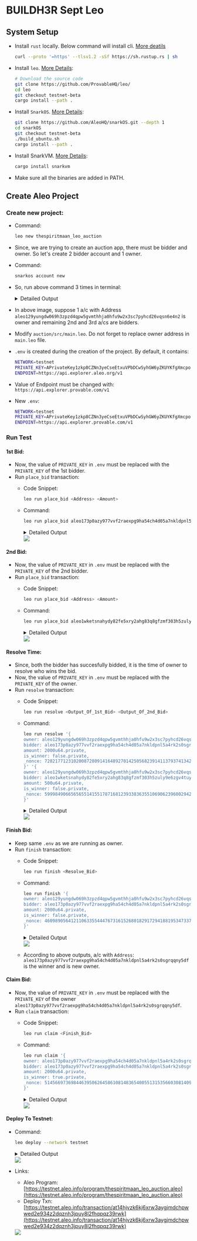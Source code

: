 # BUILDH3R Sept Leo

## System Setup
-  Install `rust` locally. Below command will install cli. [More deatils](https://www.rust-lang.org/tools/install)
    ```sh
    curl --proto '=https' --tlsv1.2 -sSf https://sh.rustup.rs | sh
    ```

- Install `leo`. [More Details](https://github.com/ProvableHQ/leo/):
    ```sh
    # Download the source code
    git clone https://github.com/ProvableHQ/leo/
    cd leo
    git checkout testnet-beta
    cargo install --path .
    ```

- Install `SnarkOS`. [More Details](https://github.com/ProvableHQ/snarkOS):
    ```sh
    git clone https://github.com/AleoHQ/snarkOS.git --depth 1
    cd snarkOS
    git checkout testnet-beta
    ./build_ubuntu.sh
    cargo install --path .
    ```

- Install SnarkVM. [More Details](https://github.com/ProvableHQ/snarkVM):
    ```sh
    cargo install snarkvm
    ```

- Make sure all the binaries are added in PATH.

## Create Aleo Project
### Create new project:
- Command:
    ```sh
    leo new thespiritmaan_leo_auction
    ```

- Since, we are trying to create an auction app, there must be bidder and owner. So let's create 2 bidder account and 1 owner.
- Command:
    ```sh
    snarkos account new
    ```
- So, run above command 3 times in terminal:
    <details><summary> Detailed Output </summary><blockquote>

    ~~~
    $ snarkos account new

    Private Key  <redacted>
        View Key  <redacted>
        Address  aleo129yungdw069h3zpzd4qpw5gvmthhja0hfu9w2x3sc7pyhcd26vqsn6e4n2

    $ snarkos account new

    Private Key  <redacted>
        View Key  <redacted>
        Address  aleo173p0azy977vvf2raexpg9ha54ch4d05a7nkldpnl5a4rk2s0sgrqqny5df

    $ snarkos account new

    Private Key  <redacted>
        View Key  <redacted>
        Address  aleo1wketsnahydy82fe5xry2ahg83q8gfzmf303h5zuly9e6zgv4tuys83yafz
    ~~~
    
    </blockquote></details>

- In above image, suppose 1 a/c with Address `aleo129yungdw069h3zpzd4qpw5gvmthhja0hfu9w2x3sc7pyhcd26vqsn6e4n2` is owner and remaining 2nd and 3rd a/cs are bidders. 

- Modify `auction/src/main.leo`. Do not forget to replace owner address in `main.leo` file.

- `.env` is created during the creation of the project. By default, it contains:
    ```sh
    NETWORK=testnet
    PRIVATE_KEY=APrivateKey1zkp8CZNn3yeCseEtxuVPbDCwSyhGW6yZKUYKfgXmcpoGPWH
    ENDPOINT=https://api.explorer.aleo.org/v1
    ```

- Value of Endpoint must be changed with: `https://api.explorer.provable.com/v1`
- New `.env`:
    ```sh
    NETWORK=testnet
    PRIVATE_KEY=APrivateKey1zkp8CZNn3yeCseEtxuVPbDCwSyhGW6yZKUYKfgXmcpoGPWH
    ENDPOINT=https://api.explorer.provable.com/v1
    ```

### Run Test
#### 1st Bid:
- Now, the value of `PRIVATE_KEY` in `.env` must be replaced with the `PRIVATE_KEY` of the 1st bidder.
- Run `place_bid` transaction:
    - Code Snippet:
        ```sh
        leo run place_bid <Address> <Amount>
        ```
    
    - Command:
        ```sh
        leo run place_bid aleo173p0azy977vvf2raexpg9ha54ch4d05a7nkldpnl5a4rk2s0sgrqqny5df 2000u64
        ```
        <details><summary> Detailed Output </summary><blockquote>

        ~~~
        $ leo run place_bid aleo173p0azy977vvf2raexpg9ha54ch4d05a7nkldpnl5a4rk2s0sgrqqny5df 2000u64
            Leo ✅ Compiled 'thespiritmaan_leo_auction.aleo' into Aleo instructions

        ⛓  Constraints

        •  'thespiritmaan_leo_auction.aleo/place_bid' - 2,026 constraints (called 1 time)

        ➡️  Output

        • {
        owner: aleo129yungdw069h3zpzd4qpw5gvmthhja0hfu9w2x3sc7pyhcd26vqsn6e4n2.private,
        bidder: aleo173p0azy977vvf2raexpg9ha54ch4d05a7nkldpnl5a4rk2s0sgrqqny5df.private,
        amount: 2000u64.private,
        is_winner: false.private,
        _nonce: 7282177123102008728091416489270142505682391411379374134220135990128081624113group.public
        }

            Leo ✅ Finished 'thespiritmaan_leo_auction.aleo/place_bid'
        ~~~

        </blockquote></details>
       
        <img src="./Assets/1st-bidder.png">
        
#### 2nd Bid:
- Now, the value of `PRIVATE_KEY` in `.env` must be replaced with the `PRIVATE_KEY` of the 2nd bidder.
- Run `place_bid` transaction:
    - Code Snippet:
        ```sh
        leo run place_bid <Address> <Amount>
        ```
    
    - Command:
        ```sh
        leo run place_bid aleo1wketsnahydy82fe5xry2ahg83q8gfzmf303h5zuly9e6zgv4tuys83yafz 500u64
        ```
        <details><summary> Detailed Output </summary><blockquote>

        ~~~
        $ leo run place_bid aleo1wketsnahydy82fe5xry2ahg83q8gfzmf303h5zuly9e6zgv4tuys83yafz 500u64
            Leo ✅ Compiled 'thespiritmaan_leo_auction.aleo' into Aleo instructions

        ⛓  Constraints

        •  'thespiritmaan_leo_auction.aleo/place_bid' - 2,026 constraints (called 1 time)

        ➡️  Output

        • {
        owner: aleo129yungdw069h3zpzd4qpw5gvmthhja0hfu9w2x3sc7pyhcd26vqsn6e4n2.private,
        bidder: aleo1wketsnahydy82fe5xry2ahg83q8gfzmf303h5zuly9e6zgv4tuys83yafz.private,
        amount: 500u64.private,
        is_winner: false.private,
        _nonce: 5999849066565655141551787168123933836355106906239600294245531843826488805449group.public
        }

            Leo ✅ Finished 'thespiritmaan_leo_auction.aleo/place_bid'
        ~~~

        </blockquote></details>
       
        <img src="./Assets/2nd-bidder.png">

#### Resolve Time:
- Since, both the bidder has succesfully bidded, it is the time of owner to resolve who wins the bid.
- Now, the value of `PRIVATE_KEY` in `.env` must be replaced with the `PRIVATE_KEY` of the owner.
- Run `resolve` transaction:
    - Code Snippet:
        ```sh
        leo run resolve <Output_Of_1st_Bid> <Output_Of_2nd_Bid>
        ```
    
    - Command:
        ```sh
        leo run resolve '{
        owner: aleo129yungdw069h3zpzd4qpw5gvmthhja0hfu9w2x3sc7pyhcd26vqsn6e4n2.private,
        bidder: aleo173p0azy977vvf2raexpg9ha54ch4d05a7nkldpnl5a4rk2s0sgrqqny5df.private,
        amount: 2000u64.private,
        is_winner: false.private,
        _nonce: 7282177123102008728091416489270142505682391411379374134220135990128081624113group.public
        }' '{
        owner: aleo129yungdw069h3zpzd4qpw5gvmthhja0hfu9w2x3sc7pyhcd26vqsn6e4n2.private,
        bidder: aleo1wketsnahydy82fe5xry2ahg83q8gfzmf303h5zuly9e6zgv4tuys83yafz.private,
        amount: 500u64.private,
        is_winner: false.private,
        _nonce: 5999849066565655141551787168123933836355106906239600294245531843826488805449group.public
        }'
        ```
        <details><summary> Detailed Output </summary><blockquote>

        ~~~
        $ leo run resolve '{
        owner: aleo129yungdw069h3zpzd4q> pw5gvmthhja0hfu9w2x3sc7pyhcd26vqsn6e4n2.private,
        b> idder: aleo173p0azy977vvf2raexpg9ha54ch4d05a7nkldpnl5a4rk2s0sgrqqny5df.private,
        amount: 2000u64.priv> ate,
        is_winner: false.private,
        _nonce: 72821771231> > 02008728091416489270142505682391411379374134220135990128081624113group.public
        }' '{
        owner: aleo129yu> > ngdw069h3zpzd4qpw5gvmthhja0hfu9w2x3sc7pyhcd26vqsn6e4n2.private,
        bidder: aleo1wketsnahydy82fe5xry2ahg> 83q8gfzmf303h5zuly9e6zgv4tuys83yafz.private,
        amoun> t: 500u64.private,
        is_winner: false.private,
        _nonc> > e: 5999849066565655141551787168123933836355106906239600294245531843826488805449group.public
        }'> 
            Leo ✅ Compiled 'thespiritmaan_leo_auction.aleo' into Aleo instructions

        ⛓  Constraints

        •  'thespiritmaan_leo_auction.aleo/resolve' - 2,161 constraints (called 1 time)

        ➡️  Output

        • {
        owner: aleo129yungdw069h3zpzd4qpw5gvmthhja0hfu9w2x3sc7pyhcd26vqsn6e4n2.private,
        bidder: aleo173p0azy977vvf2raexpg9ha54ch4d05a7nkldpnl5a4rk2s0sgrqqny5df.private,
        amount: 2000u64.private,
        is_winner: false.private,
        _nonce: 460989056412110633554447673161526801829172941881953473375901798382044656697group.public
        }

            Leo ✅ Finished 'thespiritmaan_leo_auction.aleo/resolve'
        ~~~

        </blockquote></details>
       
        <img src="./Assets/bid-resolve.png">

#### Finish Bid:
- Keep same `.env` as we are running as owner.
- Run `finish` transaction:
    - Code Snippet:
        ```sh
        leo run finish <Resolve_Bid>
        ```
    
    - Command:
        ```sh
        leo run finish '{
        owner: aleo129yungdw069h3zpzd4qpw5gvmthhja0hfu9w2x3sc7pyhcd26vqsn6e4n2.private,
        bidder: aleo173p0azy977vvf2raexpg9ha54ch4d05a7nkldpnl5a4rk2s0sgrqqny5df.private,
        amount: 2000u64.private,
        is_winner: false.private,
        _nonce: 460989056412110633554447673161526801829172941881953473375901798382044656697group.public
        }'
        ```
        <details><summary> Detailed Output </summary><blockquote>

        ~~~
        $ leo run finish '{
        owner: aleo129yungdw069h3zpzd4qp> w5gvmthhja0hfu9w2x3sc7pyhcd26vqsn6e4n2.private,
        bi> dder: aleo173p0azy977vvf2raexpg9ha54ch4d05a7nkldpnl5a4rk2s0sgrqqny5df.private,
        amount: 2000u64.priva> te,
        is_winner: false.private,
        _nonce: 460989056412> > 110633554447673161526801829172941881953473375901798382044656697group.public
        }'> 
            Leo ✅ Compiled 'thespiritmaan_leo_auction.aleo' into Aleo instructions

        ⛓  Constraints

        •  'thespiritmaan_leo_auction.aleo/finish' - 2,026 constraints (called 1 time)

        ➡️  Output

        • {
        owner: aleo173p0azy977vvf2raexpg9ha54ch4d05a7nkldpnl5a4rk2s0sgrqqny5df.private,
        bidder: aleo173p0azy977vvf2raexpg9ha54ch4d05a7nkldpnl5a4rk2s0sgrqqny5df.private,
        amount: 2000u64.private,
        is_winner: true.private,
        _nonce: 514566973698446395062645861081483654005513153566030814090322528942914855515group.public
        }

            Leo ✅ Finished 'thespiritmaan_leo_auction.aleo/finish'
        ~~~

        </blockquote></details>
       
        <img src="./Assets/finish-bid.png">

    - According to above outputs, a/c with `Address`: `aleo173p0azy977vvf2raexpg9ha54ch4d05a7nkldpnl5a4rk2s0sgrqqny5df` is the winner and is new owner.

#### Claim Bid:
- Now, the value of `PRIVATE_KEY` in `.env` must be replaced with the `PRIVATE_KEY` of the owner `aleo173p0azy977vvf2raexpg9ha54ch4d05a7nkldpnl5a4rk2s0sgrqqny5df`.
- Run `claim` transaction:
    - Code Snippet:
        ```sh
        leo run claim <Finish_Bid>
        ```
    
    - Command:
        ```sh
        leo run claim '{
        owner: aleo173p0azy977vvf2raexpg9ha54ch4d05a7nkldpnl5a4rk2s0sgrqqny5df.private,
        bidder: aleo173p0azy977vvf2raexpg9ha54ch4d05a7nkldpnl5a4rk2s0sgrqqny5df.private,
        amount: 2000u64.private,
        is_winner: true.private,
        _nonce: 514566973698446395062645861081483654005513153566030814090322528942914855515group.public
        }'
        ```
        <details><summary> Detailed Output </summary><blockquote>

        ~~~
        $ leo run claim '{
        owner: aleo173p0azy977vvf2raexpg9> ha54ch4d05a7nkldpnl5a4rk2s0sgrqqny5df.private,
        bid> der: aleo173p0azy977vvf2raexpg9ha54ch4d05a7nkldpnl5a4rk2s0sgrqqny5df.private,
        amount: 2000u64.privat> e,
        is_winner: true.private,
        _nonce: 51456697369844> > 6395062645861081483654005513153566030814090322528942914855515group.public
        }'> 
            Leo ✅ Compiled 'thespiritmaan_leo_auction.aleo' into Aleo instructions

        ⛓  Constraints

        •  'thespiritmaan_leo_auction.aleo/claim' - 2,021 constraints (called 1 time)

        ➡️  Output

        • {
        owner: aleo173p0azy977vvf2raexpg9ha54ch4d05a7nkldpnl5a4rk2s0sgrqqny5df.private,
        amount: 2000u64.private,
        _nonce: 6220238760530693275388756838916535472947791484695785578156384043467006629666group.public
        }

            Leo ✅ Finished 'thespiritmaan_leo_auction.aleo/claim'
        ~~~

        </blockquote></details>
       
        <img src="./Assets/claim-bid.png">

#### Deploy To Testnet:
- Command:
    ```sh
    leo deploy --network testnet
    ```


    <details><summary> Detailed Output </summary><blockquote>

    ~~~
    $ leo deploy --network testnet
        Leo ✅ Compiled 'thespiritmaan_leo_auction.aleo' into Aleo instructions
    📦 Creating deployment transaction for 'thespiritmaan_leo_auction.aleo'...


    Base deployment cost for 'thespiritmaan_leo_auction.aleo' is 11.4184 credits.

    +--------------------------------+----------------+
    | thespiritmaan_leo_auction.aleo | Cost (credits) |
    +--------------------------------+----------------+
    | Transaction Storage            | 2.787000       |
    +--------------------------------+----------------+
    | Program Synthesis              | 7.631400       |
    +--------------------------------+----------------+
    | Namespace                      | 1.000000       |
    +--------------------------------+----------------+
    | Priority Fee                   | 0.000000       |
    +--------------------------------+----------------+
    | Total                          | 11.418400      |
    +--------------------------------+----------------+

    Your current public balance is 11.9 credits.

    ? Do you want to submit deployment of program `thespiritmaan_leo_auction.aleo.aleo` to network testnet via endpoint https://api.explorer.provable.com/v1 using address aleo129yungdw069h3zpzd4qpw5gvmthhja0hfu9w2x3sc7pyhcd26vqsn6e4n
    ✔ Do you want to submit deployment of program `thespiritmaan_leo_auction.aleo.aleo` to network testnet via endpoint https://api.explorer.provable.com/v1 using address aleo129yungdw069h3zpzd4qpw5gvmthhja0hfu9w2x3sc7pyhcd26vqsn6e4n2? · yes
    ✅ Created deployment transaction for 'thespiritmaan_leo_auction.aleo'

    Broadcasting transaction to https://api.explorer.provable.com/v1/testnet/transaction/broadcast...

    ⌛ Deployment at14hjvzk6kj6xrw3aygjmdchpwwed2e934z2dqznh3jpuy8l2fhqpqz39rwk ('thespiritmaan_leo_auction.aleo') has been broadcast to https://api.explorer.provable.com/v1/testnet/transaction/broadcast.
    ~~~

    </blockquote></details>

    <img src="./Assets/deploy-to-testnet.png">


- Links: 
    - Aleo Program: [https://testnet.aleo.info/program/thespiritmaan_leo_auction.aleo](https://testnet.aleo.info/program/thespiritmaan_leo_auction.aleo)
    - Deploy Txn: [https://testnet.aleo.info/transaction/at14hjvzk6kj6xrw3aygjmdchpwwed2e934z2dqznh3jpuy8l2fhqpqz39rwk](https://testnet.aleo.info/transaction/at14hjvzk6kj6xrw3aygjmdchpwwed2e934z2dqznh3jpuy8l2fhqpqz39rwk) 

    <img src="./Assets/testnet-program.png">
